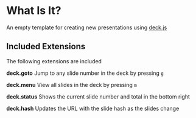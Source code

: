 # What Is It?

An empty template for creating new presentations using [deck.js](http://imakewebthings.github.com/deck.js/)

## Included Extensions

The following extensions are included

**deck.goto**
Jump to any slide number in the deck by pressing `g`

**deck.menu**
View all slides in the deck by pressing `m`

**deck.status**
Shows the current slide number and total in the bottom right

**deck.hash**
Updates the URL with the slide hash as the slides change